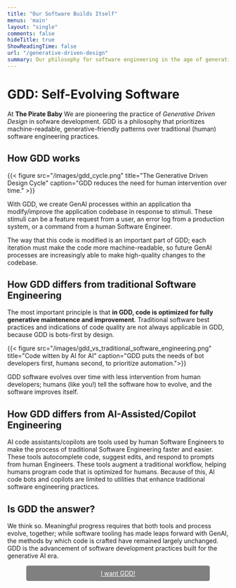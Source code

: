 ```yaml
---
title: "Our Software Builds Itself"
menus: 'main'
layout: "single"
comments: false
hideTitle: true
ShowReadingTime: false
url: "/generative-driven-design"
summary: Our philosophy for software engineering in the age of generative AI
---
```


# GDD: Self-Evolving Software

At **The Pirate Baby** We are pioneering the practice of _Generative Driven Design_ in sofware development. GDD is a philosophy that prioritizes machine-readable, generative-friendly patterns over traditional (human) software engineering practices.

## How GDD works

{{< figure src="/images/gdd_cycle.png" title="The Generative Driven Design Cycle" caption="GDD reduces the need for human intervention over time." >}}

With GDD, we create GenAI processes within an application tha modify/improve the application codebase in response to stimuli. These stimuli can be a feature request from a user, an error log from a production system, or a command from a human Software Engineer.

The way that this code is modified is an important part of GDD; each iteration must make the code more machine-readable, so future GenAI processes are increasingly able to make high-quality changes to the codebase.

## How GDD differs from traditional Software Engineering
The most important principle is that **in GDD, code is optimized for fully generative maintenence and improvement**. Traditional software best practices and indications of code quality are not always applicable in GDD, because GDD is bots-first by design.

{{< figure src="/images/gdd_vs_traditional_software_engineering.png" title="Code witten by AI for AI"
caption="GDD puts the needs of bot developers first, humans second, to prioritize automation.">}}

GDD software evolves over time with less intervention from human developers; humans (like you!) tell the software how to evolve, and the software improves itself.

## How GDD differs from AI-Assisted/Copilot Engineering

AI code assistants/copilots are tools used by human Software Engineers to make the process
of traditional Software Engineering faster and easier. These tools autocomplete code, suggest edits, and respond to prompts from human Engineers. These tools augment a traditional workflow, helping humans program code that is optimized for humans. Because of this, AI code bots and copilots are limited to utilities that enhance traditional software engineering practices.

## Is GDD the answer?

We think so. Meaningful progress requires that both tools and process evolve, together; while software tooling has made leaps forward with GenAI, the methods by which code is crafted have remained largely unchanged. GDD is the advancement of software development practices built for the generative AI era.

<div style="text-align:center;">
    <a class="cta-gdd" href="/work-with-pirate-baby" target="_BLANK" >I want GDD!</a>
    <style>
    .cta-gdd {
        display: inline-block;
        border: 1px solid grey;
        padding: 0.5rem;
        border-radius: 0.25rem;
        text-align: center;
        background: grey;
        color: white;
        width: 80%;
        max-width: 400px;
        margin: auto;
    }
    .cta-gdd:hover {
        color: gold;
        font-weight:bold;
    }
    </style>
</div>